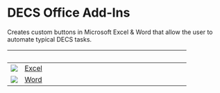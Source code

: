 # DECS Office Add-Ins
Creates custom buttons in Microsoft Excel & Word that allow the user to automate typical DECS tasks.

|            | &nbsp; &nbsp; &nbsp; &nbsp; &nbsp; &nbsp; &nbsp; &nbsp; &nbsp; &nbsp; &nbsp; &nbsp; &nbsp; &nbsp; &nbsp; &nbsp; &nbsp; &nbsp; &nbsp; &nbsp; &nbsp; &nbsp; &nbsp; &nbsp; &nbsp; &nbsp; &nbsp; &nbsp; &nbsp; &nbsp; &nbsp; &nbsp; &nbsp; &nbsp; &nbsp; &nbsp; &nbsp; &nbsp; &nbsp; &nbsp; &nbsp; &nbsp; &nbsp; |
| :----------------- | :-------- |
| ![](DECS%20Excel%20Add-Ins/pictures/excel%20wizard%20mini.png) | [Excel](./DECS%20Excel%20Add-Ins/Documentation/html/index.html) |
| ![](DECS%20Word%20Add-Ins/pictures/word%20wizard%20mini.png)  | [Word](./DECS%20Word%20Add-Ins/Documentation/html/index.html) |






